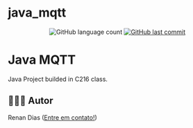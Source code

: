 # java_mqtt
<p align="center">
  
  <img alt="GitHub language count" src="https://img.shields.io/github/languages/count/RenanDias12/springbootAPI?color=%2304D361">
 
  <a href="https://github.comRenanDias12/springbootAPI/commits/main">
    <img alt="GitHub last commit" src="https://img.shields.io/github/last-commit/RenanDias12/springbootAPI?color=%2304D361">
  </a>   

</p>

# Java MQTT
Java Project builded in C216 class.

## 👨🏻‍💻 Autor

Renan Dias ([Entre em contato!](https://www.linkedin.com/in/renan-dias-faria-54a599190/))